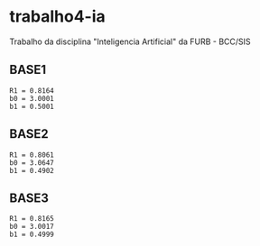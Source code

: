 # trabalho4-ia
Trabalho da disciplina "Inteligencia Artificial" da FURB - BCC/SIS

## BASE1
	R1 = 0.8164
	b0 = 3.0001
	b1 = 0.5001

## BASE2
	R1 = 0.8061
	b0 = 3.0647
	b1 = 0.4902

## BASE3
	R1 = 0.8165
	b0 = 3.0017
	b1 = 0.4999
